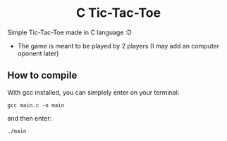 <div align="center">
  <h1>C Tic-Tac-Toe</h1>
</div>

Simple Tic-Tac-Toe made in C language :D
- The game is meant to be played by 2 players (I may add an computer oponent later)

## How to compile
With gcc installed, you can simplely enter on your terminal:
```properties
gcc main.c -o main
```
and then enter:
```properties
./main
```
